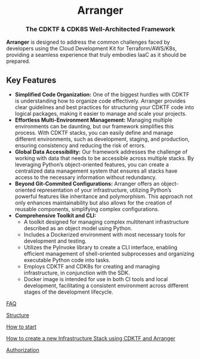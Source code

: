 <h1 align="center">Arranger</h1>
<h3 align="center">The CDKTF & CDK8S Well-Architected Framework</h3>

<p>
<strong>Arranger</strong> is designed to address the common challenges faced by developers using the Cloud Development Kit for Terraform/AWS/K8s, providing a seamless experience that truly embodies IaaC as it should be prepared.
</p>

<h2>Key Features</h2>

<ul>  
  <li><strong>Simplified Code Organization:</strong> One of the biggest hurdles with CDKTF is understanding how to organize code effectively. Arranger provides clear guidelines and best practices for structuring your CDKTF code into logical packages, making it easier to manage and scale your projects.</li>
  
  <li><strong>Effortless Multi-Environment Management:</strong> Managing multiple environments can be daunting, but our framework simplifies this process. With CDKTF stacks, you can easily define and manage different environments, such as development, staging, and production, ensuring consistency and reducing the risk of errors.</li>
  
  <li><strong>Global Data Accessibility:</strong> Our framework addresses the challenge of working with data that needs to be accessible across multiple stacks. By leveraging Python’s object-oriented features, you can create a centralized data management system that ensures all stacks have access to the necessary information without redundancy.</li>
  
  <li><strong>Beyond Git-Commited Configurations:</strong> Arranger offers an object-oriented representation of your infrastructure, utilizing Python’s powerful features like inheritance and polymorphism. This approach not only enhances maintainability but also allows for the creation of reusable components, simplifying complex configurations.</li>
  
<li><strong>Comprehensive Toolkit and CLI:</strong>
    <ul>
      <li>A toolkit designed for managing complex multitenant infrastructure described as an object model using Python.</li>
      <li>Includes a Dockerized environment with most necessary tools for development and testing.</li>
      <li>Utilizes the PyInvoke library to create a CLI interface, enabling efficient management of shell-oriented subprocesses and organizing executable Python code into tasks.</li>
      <li>Employs CDKTF and CDK8s for creating and managing infrastructure, in conjunction with the SDK.</li>
      <li>Docker image is intended for use in both CI tools and local development, facilitating a consistent environment across different stages of the development lifecycle.</li>
    </ul>
    </li>
</ul>


[FAQ](doc/arranger/FAQ.md)

[Structure](doc/arranger/STRUCTURE)

[How to start](doc/arranger/PREPARE_ENVIRONMENT.md)

[How to create a new Infrastructure Stack using CDKTF and Arranger](doc/arranger/HOW_TO_CREATE_A_NEW_STACK.md)

[Authorization](doc/arranger/AUTHORIZATION.md)
